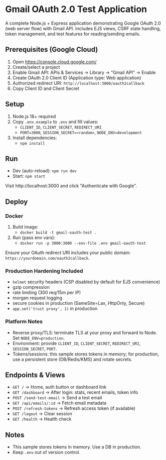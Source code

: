 # Gmail OAuth 2.0 Test Application

A complete Node.js + Express application demonstrating Google OAuth 2.0 (web server flow) with Gmail API. Includes EJS views, CSRF state handling, token management, and test features for reading/sending emails.

## Prerequisites (Google Cloud)
1. Open https://console.cloud.google.com/
2. Create/select a project
3. Enable Gmail API: APIs & Services → Library → "Gmail API" → Enable
4. Create OAuth 2.0 Client ID (Application type: Web application)
5. Authorized redirect URI: `http://localhost:3000/oauth2callback`
6. Copy Client ID and Client Secret

## Setup
1. Node.js 18+ required
2. Copy `.env.example` to `.env` and fill values:
   - `CLIENT_ID`, `CLIENT_SECRET`, `REDIRECT_URI`
   - `PORT=3000`, `SESSION_SECRET=<random>`, `NODE_ENV=development`
3. Install dependencies:
   - `npm install`

## Run
- Dev (auto-reload): `npm run dev`
- Start: `npm start`

Visit http://localhost:3000 and click "Authenticate with Google".

## Deploy

### Docker
1. Build image:
   - `docker build -t gmail-oauth-test .`
2. Run (pass env vars):
   - `docker run -p 3000:3000 --env-file .env gmail-oauth-test`

Ensure your OAuth redirect URI includes your public domain: `https://yourdomain.com/oauth2callback`.

### Production Hardening Included
- `helmet` security headers (CSP disabled by default for EJS convenience)
- gzip compression
- rate limiting (300 req/15m per IP)
- morgan request logging
- secure cookies in production (SameSite=Lax, HttpOnly, Secure)
- `app.set('trust proxy', 1)` in production

### Platform Notes
- Reverse proxy/TLS: terminate TLS at your proxy and forward to Node. Set `NODE_ENV=production`.
- Environment: provide `CLIENT_ID`, `CLIENT_SECRET`, `REDIRECT_URI`, `SESSION_SECRET`, `PORT`.
- Tokens/sessions: this sample stores tokens in memory; for production, use a persistent store (DB/Redis/KMS) and rotate secrets.

## Endpoints & Views
- `GET /` → Home, auth button or dashboard link
- `GET /dashboard` → After login: stats, recent emails, token info
- `POST /send-test-email` → Send a test email
- `GET /api/emails/:id` → Fetch email metadata
- `POST /refresh-tokens` → Refresh access token (if available)
- `GET /logout` → Clear session
- `GET /health` → Health check

## Notes
- This sample stores tokens in memory. Use a DB in production.
- Keep `.env` out of version control.
